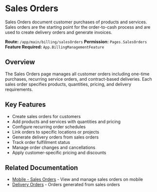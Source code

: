 # Sales Orders

Sales Orders document customer purchases of products and services. Sales orders are the starting point for the order-to-cash process and are used to create delivery orders and generate invoices.

**Route:** `/app/main/billing/salesOrders`
**Permission:** `Pages.SalesOrders`
**Feature Required:** `App.BillingManagementFeature`

## Overview

The Sales Orders page manages all customer orders including one-time purchases, recurring service orders, and contract-based deliveries. Each sales order specifies products, quantities, pricing, and delivery requirements.

## Key Features

* Create sales orders for customers
* Add products and services with quantities and pricing
* Configure recurring order schedules
* Link orders to specific locations or projects
* Generate delivery orders from sales orders
* Track order fulfillment status
* Manage order changes and cancellations
* Apply customer-specific pricing and discounts

## Related Documentation

* [Mobile - Sales Orders](../Mobile/SalesOrders.md) - View and manage sales orders on mobile
* [Delivery Orders](DeliveryOrders.md) - Orders generated from sales orders

